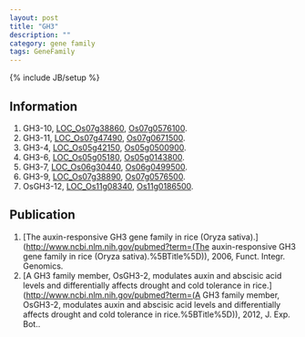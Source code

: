 ```yaml
---
layout: post
title: "GH3"
description: ""
category: gene family
tags: GeneFamily
---
```

{% include JB/setup %}

## Information
1. GH3-10, [LOC_Os07g38860](http://rice.plantbiology.msu.edu/cgi-bin/ORF_infopage.cgi?orf=LOC_Os07g38860), [Os07g0576100](http://rapdb.dna.affrc.go.jp/viewer/gbrowse_details/irgsp1?name=Os07g0576100).
2. GH3-11, [LOC_Os07g47490](http://rice.plantbiology.msu.edu/cgi-bin/ORF_infopage.cgi?orf=LOC_Os07g47490), [Os07g0671500](http://rapdb.dna.affrc.go.jp/viewer/gbrowse_details/irgsp1?name=Os07g0671500).
3. GH3-4, [LOC_Os05g42150](http://rice.plantbiology.msu.edu/cgi-bin/ORF_infopage.cgi?orf=LOC_Os05g42150), [Os05g0500900](http://rapdb.dna.affrc.go.jp/viewer/gbrowse_details/irgsp1?name=Os05g0500900).
4. GH3-6, [LOC_Os05g05180](http://rice.plantbiology.msu.edu/cgi-bin/ORF_infopage.cgi?orf=LOC_Os05g05180), [Os05g0143800](http://rapdb.dna.affrc.go.jp/viewer/gbrowse_details/irgsp1?name=Os05g0143800).
5. GH3-7, [LOC_Os06g30440](http://rice.plantbiology.msu.edu/cgi-bin/ORF_infopage.cgi?orf=LOC_Os06g30440), [Os06g0499500](http://rapdb.dna.affrc.go.jp/viewer/gbrowse_details/irgsp1?name=Os06g0499500).
6. GH3-9, [LOC_Os07g38890](http://rice.plantbiology.msu.edu/cgi-bin/ORF_infopage.cgi?orf=LOC_Os07g38890), [Os07g0576500](http://rapdb.dna.affrc.go.jp/viewer/gbrowse_details/irgsp1?name=Os07g0576500).
7. OsGH3-12, [LOC_Os11g08340](http://rice.plantbiology.msu.edu/cgi-bin/ORF_infopage.cgi?orf=LOC_Os11g08340), [Os11g0186500](http://rapdb.dna.affrc.go.jp/viewer/gbrowse_details/irgsp1?name=Os11g0186500).

## Publication
1. [The auxin-responsive GH3 gene family in rice (Oryza sativa).](http://www.ncbi.nlm.nih.gov/pubmed?term=(The auxin-responsive GH3 gene family in rice (Oryza sativa).%5BTitle%5D)), 2006, Funct. Integr. Genomics.
2. [A GH3 family member, OsGH3-2, modulates auxin and abscisic acid levels and differentially affects drought and cold tolerance in rice.](http://www.ncbi.nlm.nih.gov/pubmed?term=(A GH3 family member, OsGH3-2, modulates auxin and abscisic acid levels and differentially affects drought and cold tolerance in rice.%5BTitle%5D)), 2012, J. Exp. Bot..


